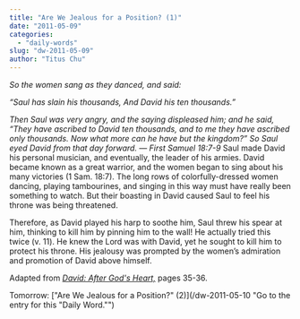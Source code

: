 ```yaml
---
title: "Are We Jealous for a Position? (1)"
date: "2011-05-09"
categories: 
  - "daily-words"
slug: "dw-2011-05-09"
author: "Titus Chu"
---
```


_So the women sang as they danced, and said:_

_“Saul has slain his thousands, And David his ten thousands.”_

_Then Saul was very angry, and the saying displeased him; and he said, “They have ascribed to David ten thousands, and to me they have ascribed only thousands. Now what more can he have but the kingdom?” So Saul eyed David from that day forward. — First Samuel 18:7-9_ Saul made David his personal musician, and eventually, the leader of his armies. David became known as a great warrior, and the women began to sing about his many victories (1 Sam. 18:7). The long rows of colorfully-dressed women dancing, playing tambourines, and singing in this way must have really been something to watch. But their boasting in David caused Saul to feel his throne was being threatened.

Therefore, as David played his harp to soothe him, Saul threw his spear at him, thinking to kill him by pinning him to the wall! He actually tried this twice (v. 11). He knew the Lord was with David, yet he sought to kill him to protect his throne. His jealousy was prompted by the women’s admiration and promotion of David above himself.

Adapted from _[David: After God's Heart,](/book-david "Go to the listing for this book.")_ pages 35-36.

Tomorrow: ["Are We Jealous for a Position?" (2)](/dw-2011-05-10 "Go to the entry for this "Daily Word."")
